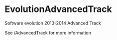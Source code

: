 EvolutionAdvancedTrack
======================

Software evolution 2013-2014 Advanced Track

See /AdvancedTrack for more information
